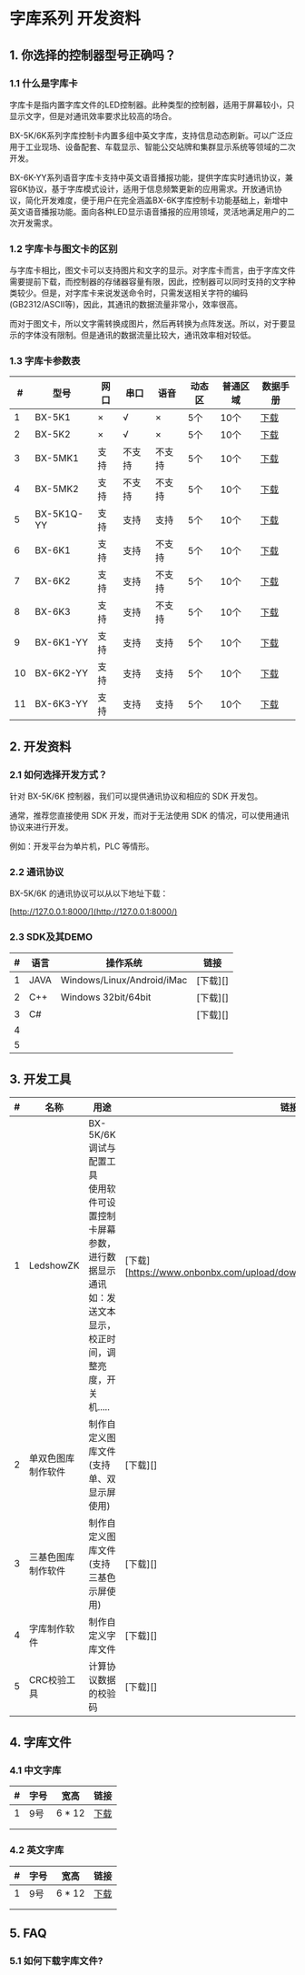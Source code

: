 # 字库系列 开发资料

## 1. 你选择的控制器型号正确吗？

### 1.1 什么是字库卡

字库卡是指内置字库文件的LED控制器。此种类型的控制器，适用于屏幕较小，只显示文字，但是对通讯效率要求比较高的场合。

BX-5K/6K系列字库控制卡内置多组中英文字库，支持信息动态刷新。可以广泛应用于工业现场、设备配套、车载显示、智能公交站牌和集群显示系统等领域的二次开发。

BX-6K-YY系列语音字库卡支持中英文语音播报功能，提供字库实时通讯协议，兼容6K协议，基于字库模式设计，适用于信息频繁更新的应用需求。开放通讯协议，简化开发难度，便于用户在完全涵盖BX-6K字库控制卡功能基础上，新增中英文语音播报功能。面向各种LED显示语音播报的应用领域，灵活地满足用户的二次开发需求。

### 1.2 字库卡与图文卡的区别

与字库卡相比，图文卡可以支持图片和文字的显示。对字库卡而言，由于字库文件需要提前下载，而控制器的存储器容量有限，因此，控制器可以同时支持的文字种类较少。但是，对字库卡来说发送命令时，只需发送相关字符的编码(GB2312/ASCII等)，因此，其通讯的数据流量非常小，效率很高。

而对于图文卡，所以文字需转换成图片，然后再转换为点阵发送。所以，对于要显示的字体没有限制。但是通讯的数据流量比较大，通讯效率相对较低。

### 1.3 字库卡参数表

| #    | 型号       | 网口 | 串口   | 语音   | 动态区 | 普通区域 | 数据手册 |
| ---- | ---------- | ---- | ------ | ------ | ------ | -------- | -------- |
| 1    | BX-5K1     | ×    | √      | ×      | 5个    | 10个     | [下载]() |
| 2    | BX-5K2     | ×    | √      | ×      | 5个    | 10个     | [下载]() |
| 3    | BX-5MK1    | 支持 | 不支持 | 不支持 | 5个    | 10个     | [下载]() |
| 4    | BX-5MK2    | 支持 | 不支持 | 不支持 | 5个    | 10个     | [下载]() |
| 5    | BX-5K1Q-YY | 支持 | 支持   | 支持   | 5个    | 10个     | [下载]() |
| 6    | BX-6K1     | 支持 | 支持   | 不支持 | 5个    | 10个     | [下载]() |
| 7    | BX-6K2     | 支持 | 支持   | 不支持 | 5个    | 10个     | [下载]() |
| 8    | BX-6K3     | 支持 | 支持   | 不支持 | 5个    | 10个     | [下载]() |
| 9    | BX-6K1-YY  | 支持 | 支持   | 支持   | 5个    | 10个     | [下载]() |
| 10   | BX-6K2-YY  | 支持 | 支持   | 支持   | 5个    | 10个     | [下载]() |
| 11   | BX-6K3-YY  | 支持 | 支持   | 支持   | 5个    | 10个     | [下载]() |

## 2. 开发资料

### 2.1 如何选择开发方式？

针对 BX-5K/6K 控制器，我们可以提供通讯协议和相应的 SDK 开发包。

通常，推荐您直接使用 SDK 开发，而对于无法使用 SDK 的情况，可以使用通讯协议来进行开发。

例如：开发平台为单片机，PLC 等情形。

### 2.2 通讯协议

BX-5K/6K 的通讯协议可以从以下地址下载：

[http://127.0.0.1:8000/](http://127.0.0.1:8000/)

### 2.3 SDK及其DEMO

| #    | 语言 | 操作系统                   | 链接     |
| ---- | ---- | -------------------------- | -------- |
| 1    | JAVA | Windows/Linux/Android/iMac | [下载][] |
| 2    | C++  | Windows 32bit/64bit        | [下载][] |
| 3    | C#   |                            | [下载][] |
| 4    |      |                            |          |
| 5    |      |                            |          |



## 3. 开发工具

| #    | 名称               | 用途                                                         | 链接                                                         |
| ---- | ------------------ | ------------------------------------------------------------ | ------------------------------------------------------------ |
| 1    | LedshowZK          | BX-5K/6K 调试与配置工具<br>使用软件可设置控制卡屏幕参数，进行数据显示通讯<br/>如：发送文本显示，校正时间，调整亮度，开关机..... | [下载][https://www.onbonbx.com/upload/download/LedshowZK(19.12.26.00).zip] |
| 2    | 单双色图库制作软件 | 制作自定义图库文件(支持单、双显示屏使用)                     | [下载][]                                                     |
| 3    | 三基色图库制作软件 | 制作自定义图库文件(支持三基色示屏使用)                       | [下载][]                                                     |
| 4    | 字库制作软件       | 制作自定义字库文件                                           | [下载][]                                                     |
| 5    | CRC校验工具        | 计算协议数据的校验码                                         | [下载][]                                                     |



## 4. 字库文件

### 4.1 中文字库

| #    | 字号 | 宽高   | 链接     |
| ---- | ---- | ------ | -------- |
| 1    | 9号  | 6 * 12 | [下载]() |
|      |      |        |          |
|      |      |        |          |

### 4.2 英文字库

| #    | 字号 | 宽高   | 链接     |
| ---- | ---- | ------ | -------- |
| 1    | 9号  | 6 * 12 | [下载]() |
|      |      |        |          |
|      |      |        |          |



## 5. FAQ 

### 5.1 如何下载字库文件?



